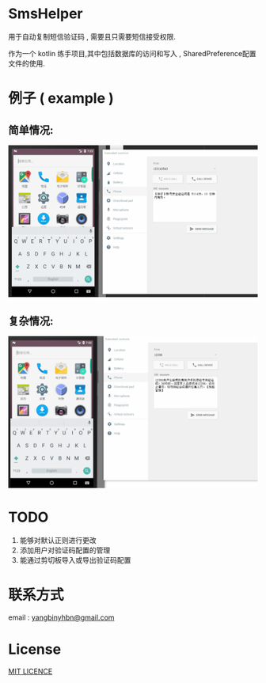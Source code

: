 # SmsHelper

  用于自动复制短信验证码 , 需要且只需要短信接受权限. 

  作为一个 kotlin 练手项目,其中包括数据库的访问和写入 , SharedPreference配置文件的使用.



# 例子 ( example )
## 简单情况:
![simple](\images\simple.gif)
## 复杂情况:
![complex](\images\complex.gif)

# TODO
1. 能够对默认正则进行更改
2. 添加用户对验证码配置的管理
3. 能通过剪切板导入或导出验证码配置

# 联系方式
 email : yangbinyhbn@gmail.com

# License
[MIT LICENCE](Licence)

